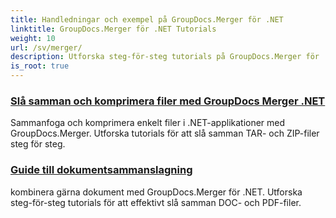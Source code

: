 ```yaml
---
title: Handledningar och exempel på GroupDocs.Merger för .NET
linktitle: GroupDocs.Merger för .NET Tutorials
weight: 10
url: /sv/merger/
description: Utforska steg-för-steg tutorials på GroupDocs.Merger för .NET för att slå samman, dela, ordna om och hantera dokument utan ansträngning. Bemästra dokumentmanipulation med detaljerade exempel och expertvägledning.
is_root: true
---
```

### [Slå samman och komprimera filer med GroupDocs Merger .NET](./merge-and-compress-files/)
Sammanfoga och komprimera enkelt filer i .NET-applikationer med GroupDocs.Merger. Utforska tutorials för att slå samman TAR- och ZIP-filer steg för steg.
### [Guide till dokumentsammanslagning](./guide-to-document-merging/)
kombinera gärna dokument med GroupDocs.Merger för .NET. Utforska steg-för-steg tutorials för att effektivt slå samman DOC- och PDF-filer.